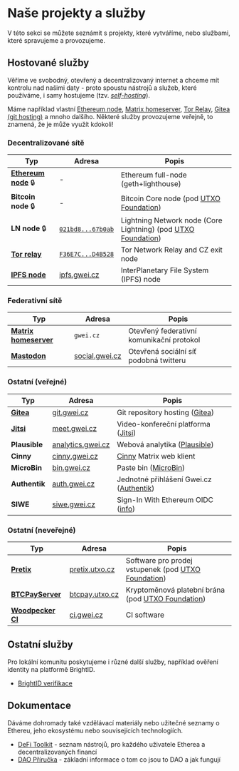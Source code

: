 # Naše projekty a služby

V této sekci se můžete seznámit s projekty, které vytváříme, nebo službami, které spravujeme a provozujeme. 

## Hostované služby

Věříme ve svobodný, otevřený a decentralizovaný internet a chceme mít kontrolu nad našimi daty - proto spoustu nástrojů a služeb, které používáme, i samy hostujeme (tzv. [*self-hosting*](https://yunohost.org/oc/selfhosting)).

Máme například vlastní [Ethereum node](./hosting/ethereum-node.md), [Matrix homeserver](./hosting/matrix-homeserver.md), [Tor Relay](./hosting/tor.md), [Gitea (git hosting)](./hosting/gitea.md) a mnoho dalšího. Některé služby provozujeme veřejně, to znamená, že je může využít kdokoli!

### Decentralizované sítě

| Typ | Adresa | Popis |
| --- | --- | --- |
| [**Ethereum node**](/projekty/hosting/ethereum-node) 🔒 | - | Ethereum full-node (geth+lighthouse) |
| **Bitcoin node** 🔒 | - | Bitcoin Core node (pod [UTXO Foundation](https://utxo.foundation/)) |
| **LN node** 🔒 | [`021bd8...67b0ab`](https://amboss.space/node/021bd8fb45d9d63b80e655b8dc4873c9ebaf29c4121a2a8fb0beed56229767b0ab) | Lightning Network node (Core Lightning) (pod [UTXO Foundation](https://utxo.foundation/)) |
| [**Tor relay**](/projekty/hosting/tor) | [`F36E7C...D4B528`](https://metrics.torproject.org/rs.html#details/F36E7C8746649077DA254397F721851ABBD4B528) | Tor Network Relay and CZ exit node |
| [**IPFS node**](/projekty/hosting/ipfs) | [ipfs.gwei.cz](https://ipfs.gwei.cz/ipfs/bafybeifx7yeb55armcsxwwitkymga5xf53dxiarykms3ygqic223w5sk3m) | InterPlanetary File System (IPFS) node |

<!---
```mdx-code-block
import ProjectList from '@site/src/components/ProjectList';

<ProjectList />
```
--->

### Federativní sítě

| Typ | Adresa | Popis |
| --- | --- | --- |
| [**Matrix homeserver**](/projekty/hosting/matrix-homeserver) | `gwei.cz` | Otevřený federativní komunikační protokol |
| [**Mastodon**](/projekty/hosting/mastodon) | [social.gwei.cz](https://social.gwei.cz) | Otevřená sociální síť podobná twitteru |

### Ostatní (veřejné)

| Typ | Adresa | Popis |
| --- | --- | --- |
| [**Gitea**](hosting/gitea.md) | [git.gwei.cz](https://git.gwei.cz) | Git repository hosting ([Gitea](https://gitea.io/)) |
| [**Jitsi**](hosting/jitsi.md) | [meet.gwei.cz](https://meet.gwei.cz) | Video-konfereční platforma ([Jitsi](https://jitsi.org/)) |
| **Plausible** | [analytics.gwei.cz](https://analytics.gwei.cz) | Webová analytika ([Plausible](https://plausible.io/)) |
| **Cinny** | [cinny.gwei.cz](https://cinny.gwei.cz) | [Cinny](https://cinny.in/) Matrix web klient |
| **MicroBin** | [bin.gwei.cz](https://bin.gwei.cz) | Paste bin ([MicroBin](https://github.com/szabodanika/microbin)) |
| **Authentik** | [auth.gwei.cz](https://auth.gwei.cz) | Jednotné přihlášení Gwei.cz ([Authentik](https://goauthentik.io/)) |
| **SIWE** | [siwe.gwei.cz](https://siwe.gwei.cz) | Sign-In With Ethereum OIDC ([info](https://login.xyz/)) |

### Ostatní (neveřejné)

| Typ | Adresa | Popis |
| --- | --- | --- |
| [**Pretix**](hosting/pretix.md) | [pretix.utxo.cz](https://pretix.utxo.cz) | Software pro prodej vstupenek (pod [UTXO Foundation](https://utxo.foundation/)) |
| [**BTCPayServer**](hosting/btcpayserver.md) | [btcpay.utxo.cz](https://btcpay.utxo.cz) | Kryptoměnová platební brána (pod [UTXO Foundation](https://utxo.foundation/)) |
| [**Woodpecker CI**](hosting/woodpecker.md) | [ci.gwei.cz](https://ci.gwei.cz) | CI software |


## Ostatní služby

Pro lokální komunitu poskytujeme i různé další služby, například ověření identity na platformě BrightID.

* [BrightID verifikace](./brightid-verifikace.md)

## Dokumentace

Dáváme dohromady také vzdělávací materiály nebo užitečné seznamy o Ethereu, jeho ekosystému nebo souvisejících technologiích.

* [DeFi Toolkit](https://hackmd.io/@gweicz/defi-toolkit) - seznam nástrojů, pro každého uživatele Etherea a decentralizovaných financí
* [DAO Příručka](https://dao.gwei.cz/) - základní informace o tom co jsou to DAO a jak fungují